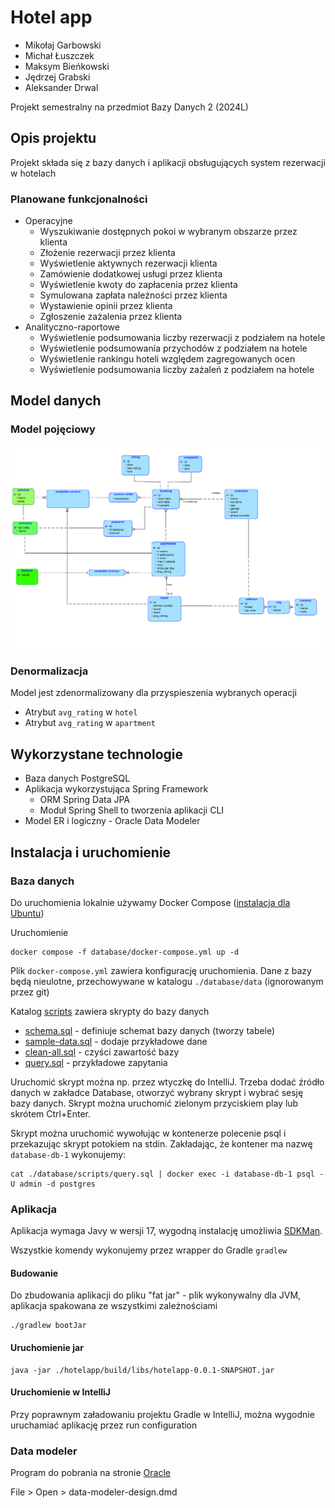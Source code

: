 # Hotel app
* Mikołaj Garbowski
* Michał Łuszczek
* Maksym Bieńkowski
* Jędrzej Grabski
* Aleksander Drwal

Projekt semestralny na przedmiot Bazy Danych 2 (2024L)

## Opis projektu
Projekt składa się z bazy danych i aplikacji obsługujących system rezerwacji w hotelach

### Planowane funkcjonalności
* Operacyjne
    * Wyszukiwanie dostępnych pokoi w wybranym obszarze przez klienta
    * Złożenie rezerwacji przez klienta
    * Wyświetlenie aktywnych rezerwacji klienta
    * Zamówienie dodatkowej usługi przez klienta
    * Wyświetlenie kwoty do zapłacenia przez klienta
    * Symulowana zapłata należności przez klienta
    * Wystawienie opinii przez klienta
    * Zgłoszenie zażalenia przez klienta
* Analityczno-raportowe
    * Wyświetlenie podsumowania liczby rezerwacji z podziałem na hotele
    * Wyświetlenie podsumowania przychodów z podziałem na hotele
    * Wyświetlenie rankingu hoteli względem zagregowanych ocen
    * Wyświetlenie podsumowania liczby zażaleń z podziałem na hotele

  
## Model danych

### Model pojęciowy
![Diagram związków encji](./docs/er-diagram-2.png)

### Denormalizacja
Model jest zdenormalizowany dla przyspieszenia wybranych operacji

* Atrybut `avg_rating` w `hotel`
* Atrybut `avg_rating` w `apartment`

## Wykorzystane technologie
* Baza danych PostgreSQL
* Aplikacja wykorzystująca Spring Framework
  * ORM Spring Data JPA
  * Moduł Spring Shell to tworzenia aplikacji CLI
* Model ER i logiczny - Oracle Data Modeler

## Instalacja i uruchomienie

### Baza danych
Do uruchomienia lokalnie używamy Docker Compose ([instalacja dla Ubuntu](https://docs.docker.com/engine/install/ubuntu/))

Uruchomienie
```shell
docker compose -f database/docker-compose.yml up -d
```

Plik `docker-compose.yml` zawiera konfigurację uruchomienia. Dane z bazy będą nieulotne, przechowywane w katalogu 
`./database/data` (ignorowanym przez git)

Katalog [scripts](./database/scripts) zawiera skrypty do bazy danych
* [schema.sql](./database/scripts/schema.sql) - definiuje schemat bazy danych (tworzy tabele)
* [sample-data.sql](./database/scripts/sample-data.sql) - dodaje przykładowe dane
* [clean-all.sql](./database/scripts/clean-all.sql) - czyści zawartość bazy
* [query.sql](./database/scripts/query.sql) - przykładowe zapytania

Uruchomić skrypt można np. przez wtyczkę do IntelliJ. Trzeba dodać źródło danych w zakładce Database,
otworzyć wybrany skrypt i wybrać sesję bazy danych. Skrypt można uruchomić zielonym przyciskiem play lub skrótem Ctrl+Enter.

Skrypt można uruchomić wywołując w kontenerze polecenie psql i przekazując skrypt potokiem na stdin.
Zakładając, że kontener ma nazwę `database-db-1` wykonujemy:

```shell
cat ./database/scripts/query.sql | docker exec -i database-db-1 psql -U admin -d postgres
```


### Aplikacja
Aplikacja wymaga Javy w wersji 17, wygodną instalację umożliwia [SDKMan](https://sdkman.io/).

Wszystkie komendy wykonujemy przez wrapper do Gradle `gradlew`

#### Budowanie
Do zbudowania aplikacji do pliku "fat jar" - plik wykonywalny dla JVM, aplikacja spakowana ze wszystkimi zależnościami

```shell
./gradlew bootJar
```

#### Uruchomienie jar
```shell
java -jar ./hotelapp/build/libs/hotelapp-0.0.1-SNAPSHOT.jar
```

#### Uruchomienie w IntelliJ
Przy poprawnym załadowaniu projektu Gradle w IntelliJ, można wygodnie uruchamiać aplikację przez run configuration

### Data modeler
Program do pobrania na stronie [Oracle](https://www.oracle.com/database/sqldeveloper/technologies/sql-data-modeler/download/)

File > Open > data-modeler-design.dmd
